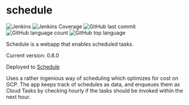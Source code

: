 # schedule 
![Jenkins](https://img.shields.io/jenkins/build/http/trevorism-build.eastus.cloudapp.azure.com/schedule)
![Jenkins Coverage](https://img.shields.io/jenkins/coverage/jacoco/http/trevorism-build.eastus.cloudapp.azure.com/schedule)
![GitHub last commit](https://img.shields.io/github/last-commit/trevorism/schedule)
![GitHub language count](https://img.shields.io/github/languages/count/trevorism/schedule)
![GitHub top language](https://img.shields.io/github/languages/top/trevorism/schedule)

Schedule is a webapp that enables scheduled tasks.

Current version: 0.8.0

Deployed to [Schedule](https://schedule.datastore.trevorism.com/)

Uses a rather ingenious way of scheduling which optimizes for cost on GCP. 
The app keeps track of schedules as data, and enqueues them as Cloud Tasks by checking hourly if the tasks should be invoked within the next hour.

